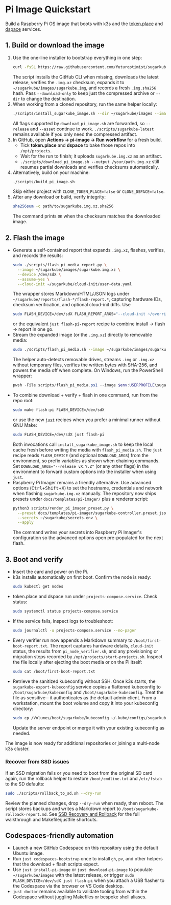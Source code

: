 # Pi Image Quickstart

Build a Raspberry Pi OS image that boots with k3s and the
[token.place](https://github.com/futuroptimist/token.place) and
[dspace](https://github.com/democratizedspace/dspace) services.

## 1. Build or download the image

1. Use the one-line installer to bootstrap everything in one step:
   ```bash
   curl -fsSL https://raw.githubusercontent.com/futuroptimist/sugarkube/main/scripts/install_sugarkube_image.sh | bash
   ```
   The script installs the GitHub CLI when missing, downloads the latest
   release, verifies the `.img.xz` checksum, expands it to
   `~/sugarkube/images/sugarkube.img`, and records a fresh `.img.sha256` hash.
   Pass `--download-only` to keep just the compressed archive or `--dir` to
   change the destination.
2. When working from a cloned repository, run the same helper locally:
   ```bash
   ./scripts/install_sugarkube_image.sh --dir ~/sugarkube/images --image ~/sugarkube/images/sugarkube.img
   ```
   All flags supported by `download_pi_image.sh` are forwarded, so `--release`
   and `--asset` continue to work. `./scripts/sugarkube-latest` remains
   available if you only need the compressed artifact.
3. In GitHub, open **Actions → pi-image → Run workflow** for a fresh build.
   - Tick **token.place** and **dspace** to bake those repos into `/opt/projects`.
   - Wait for the run to finish; it uploads `sugarkube.img.xz` as an artifact.
   - `./scripts/download_pi_image.sh --output /your/path.img.xz` still resumes
     partial downloads and verifies checksums automatically.
4. Alternatively, build on your machine:
   ```bash
   ./scripts/build_pi_image.sh
   ```
   Skip either project with `CLONE_TOKEN_PLACE=false` or `CLONE_DSPACE=false`.
5. After any download or build, verify integrity:
   ```bash
   sha256sum -c path/to/sugarkube.img.xz.sha256
   ```
   The command prints `OK` when the checksum matches the downloaded image.

## 2. Flash the image
- Generate a self-contained report that expands `.img.xz`, flashes, verifies, and
  records the results:
  ```bash
  sudo ./scripts/flash_pi_media_report.py \
    --image ~/sugarkube/images/sugarkube.img.xz \
    --device /dev/sdX \
    --assume-yes \
    --cloud-init ~/sugarkube/cloud-init/user-data.yaml
  ```
  The wrapper stores Markdown/HTML/JSON logs under
  `~/sugarkube/reports/flash-*/flash-report.*`, capturing hardware IDs, checksum
  verification, and optional cloud-init diffs. Use
  ```bash
  sudo FLASH_DEVICE=/dev/sdX FLASH_REPORT_ARGS="--cloud-init ~/override.yaml" make flash-pi-report
  ```
  or the equivalent `just flash-pi-report` recipe to combine install → flash →
  report in one go.
- Stream the expanded image (or the `.img.xz`) directly to removable media:
  ```bash
  sudo ./scripts/flash_pi_media.sh --image ~/sugarkube/images/sugarkube.img --device /dev/sdX --assume-yes
  ```
  The helper auto-detects removable drives, streams `.img` or `.img.xz`
  without temporary files, verifies the written bytes with SHA-256, and
  powers the media off when complete. On Windows, run the PowerShell wrapper:
  ```powershell
  pwsh -File scripts/flash_pi_media.ps1 --image $env:USERPROFILE\sugarkube\images\sugarkube.img --device \\.\PhysicalDrive1
  ```
- To combine download + verify + flash in one command, run from the repo root:
  ```bash
  sudo make flash-pi FLASH_DEVICE=/dev/sdX
  ```
  or use the new [`just`](https://github.com/casey/just) recipes when you prefer a
  minimal runner without GNU Make:
  ```bash
  sudo FLASH_DEVICE=/dev/sdX just flash-pi
  ```
  Both invocations call `install_sugarkube_image.sh` to keep the local cache fresh before
  writing the media with `flash_pi_media.sh`. The `just` recipe reads `FLASH_DEVICE` (and optional
  `DOWNLOAD_ARGS`) from the environment, so prefix variables as shown when chaining commands.
  Set `DOWNLOAD_ARGS="--release vX.Y.Z"` (or any other flags) in the environment to forward
  custom options into the installer when using `just`.
- Raspberry Pi Imager remains a friendly alternative.
  Use advanced options (<kbd>Ctrl</kbd>+<kbd>Shift</kbd>+<kbd>X</kbd>) to set the
  hostname, credentials and network when flashing `sugarkube.img.xz` manually.
  The repository now ships presets under `docs/templates/pi-imager/` plus a
  renderer script:
  ```bash
  python3 scripts/render_pi_imager_preset.py \
    --preset docs/templates/pi-imager/sugarkube-controller.preset.json \
    --secrets ~/sugarkube/secrets.env \
    --apply
  ```
  The command writes your secrets into Raspberry Pi Imager's configuration so
  the advanced options open pre-populated for the next flash.

## 3. Boot and verify
- Insert the card and power on the Pi.
- k3s installs automatically on first boot. Confirm the node is ready:
  ```bash
  sudo kubectl get nodes
  ```
- token.place and dspace run under `projects-compose.service`. Check status:
  ```bash
  sudo systemctl status projects-compose.service
  ```
- If the service fails, inspect logs to troubleshoot:
  ```bash
  sudo journalctl -u projects-compose.service --no-pager
  ```
- Every verifier run now appends a Markdown summary to `/boot/first-boot-report.txt`.
  The report captures hardware details, `cloud-init` status, the results from
  `pi_node_verifier.sh`, and any provisioning or migration steps recorded by
  `/opt/projects/start-projects.sh`. Inspect the file locally after ejecting the
  boot media or on the Pi itself:
  ```bash
  sudo cat /boot/first-boot-report.txt
  ```
- Retrieve the sanitized kubeconfig without SSH. Once k3s starts, the
  `sugarkube-export-kubeconfig` service copies a flattened kubeconfig to
  `/boot/sugarkube/kubeconfig` and `/boot/sugarkube-kubeconfig`. Treat the file as
  sensitive—it authenticates as the default admin client. From a workstation,
  mount the boot volume and copy it into your kubeconfig directory:
  ```bash
  sudo cp /Volumes/boot/sugarkube/kubeconfig ~/.kube/configs/sugarkube.yaml
  ```
  Update the server endpoint or merge it with your existing kubeconfig as needed.

The image is now ready for additional repositories or joining a multi-node
k3s cluster.

### Recover from SSD issues

If an SSD migration fails or you need to boot from the original SD card again,
run the rollback helper to restore `/boot/cmdline.txt` and `/etc/fstab` to the
SD defaults:

```bash
sudo ./scripts/rollback_to_sd.sh --dry-run
```

Review the planned changes, drop `--dry-run` when ready, then reboot. The script
stores backups and writes a Markdown report to `/boot/sugarkube-rollback-report.md`.
See [SSD Recovery and Rollback](./ssd_recovery.md) for the full walkthrough and
Makefile/justfile shortcuts.

## Codespaces-friendly automation

- Launch a new GitHub Codespace on this repository using the default Ubuntu image.
- Run `just codespaces-bootstrap` once to install `gh`, `pv`, and other helpers that the
  download + flash scripts expect.
- Use `just install-pi-image` or `just download-pi-image` to populate `~/sugarkube/images` with
  the latest release, or trigger `sudo FLASH_DEVICE=/dev/sdX just flash-pi` when you attach a USB
  flasher to the Codespace via the browser or VS Code desktop.
- `just doctor` remains available to validate tooling from within the Codespace without juggling
  Makefiles or bespoke shell aliases.
